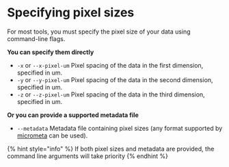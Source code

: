# Specifying pixel sizes

For most tools, you must specify the pixel size of your data using command-line flags.

**You can specify them directly**

* `-x` or `--x-pixel-um` Pixel spacing of the data in the first dimension, specified in um.
* `-y` or `--y-pixel-um` Pixel spacing of the data in the second dimension, specified in um.
* `-z` or `--z-pixel-um` Pixel spacing of the data in the third dimension, specified in um.

**Or you can provide a supported metadata file**

* `--metadata` Metadata file containing pixel sizes \(any format supported by [micrometa](https://github.com/adamltyson/micrometa) can be used\).

{% hint style="info" %}
If both pixel sizes and metadata are provided, the command line arguments will take priority
{% endhint %}

